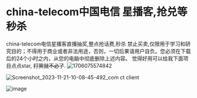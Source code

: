 # china-telecom中国电信 星播客,抢兑等秒杀

china-telecom电信星播客直播抽奖,整点抢话费,秒杀
禁止买卖,仅限用于学习和研究目的；不得用于商业或者非法用途，否则，一切后果请用户自负。您必须在下载后的24个小时之内，从您的电脑中彻底删除上述内容。
觉得好用可以给我下面项目点点star, ~~打赏就不必了~~.
![1706075574842](https://github.com/0o0o0oi/telecom-helper/assets/151598173/ced49c60-54c7-4d02-913f-6c50b5017d55)

![Screenshot_2023-11-21-10-08-45-492_com ct client](https://github.com/0o0o0oi/telecom-xbk/assets/151598173/913a75a7-3938-41fe-a7c7-6a920ef3fd0c)


![image](https://github.com/0o0o0oi/telecom-xbk/assets/151598173/bb887505-7112-48c9-b17d-de52a66f67d9)
